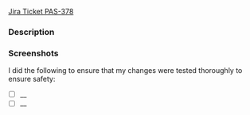 <!--
Thank you for contributing! Please follow the steps below to help us process your PR quickly.
- 📝 Use a meaningful title for the pull request.
- 💭 Write a clear description and share screenshots (if applicable) to help describe your change.
- 🔍 Not all sections below will apply to you and are mostly for our internal team. It's okay to delete them if they are not applicable. 
-->

<!-- Title format if there is a Jira Ticket: PAS-XXX | short pr description -->

<!-- Jira ticket OR Github Issue -->
[Jira Ticket PAS-378](https://bitwarden.atlassian.net/browse/PAS-378)

### Description
<!-- Introduction that should allow the reviewer to quickly be able to understand the reason for opening this PR. -->

<!-- If this is a shape (i.e. architectural spec) uncomment the section below: -->
<!-- ### Shape
Give a brief overview of your approach, the pros/cons that were considered, etc.

 -->

### Screenshots
<!-- Include any screenshots if this is a UI change. Delete if N/A. -->

I did the following to ensure that my changes were tested thoroughly to ensure safety:
- [ ] __
- [ ] __
